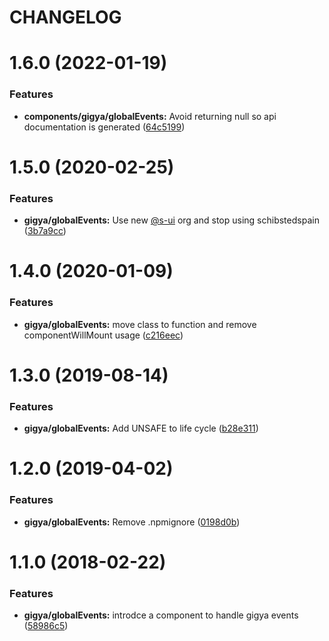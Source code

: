 # CHANGELOG

# 1.6.0 (2022-01-19)


### Features

* **components/gigya/globalEvents:** Avoid returning null so api documentation is generated ([64c5199](https://github.com/SUI-Components/adevinta-spain-components/commit/64c5199cca2a9c082263e48ae61591126e13f0f2))



# 1.5.0 (2020-02-25)


### Features

* **gigya/globalEvents:** Use new [@s-ui](https://github.com/s-ui) org and stop using schibstedspain ([3b7a9cc](https://github.com/SUI-Components/adevinta-spain-components/commit/3b7a9ccab659f301393eb5c38b02ecc34535a69d))



# 1.4.0 (2020-01-09)


### Features

* **gigya/globalEvents:** move class to function and remove componentWillMount usage ([c216eec](https://github.com/SUI-Components/adevinta-spain-components/commit/c216eec130cb38fd93e5a432395bfeaaed58c10f))



# 1.3.0 (2019-08-14)


### Features

* **gigya/globalEvents:** Add UNSAFE to life cycle ([b28e311](https://github.com/SUI-Components/adevinta-spain-components/commit/b28e311c78f1f8a8920012a2e7bf54c73daebf57))



# 1.2.0 (2019-04-02)


### Features

* **gigya/globalEvents:** Remove .npmignore ([0198d0b](https://github.com/SUI-Components/adevinta-spain-components/commit/0198d0b97c008d14e1ed27a9b262f1606de953a5))



# 1.1.0 (2018-02-22)


### Features

* **gigya/globalEvents:** introdce a component to handle gigya events ([58986c5](https://github.com/SUI-Components/adevinta-spain-components/commit/58986c5319aa2593618655749bbdb6f0786b1161))



